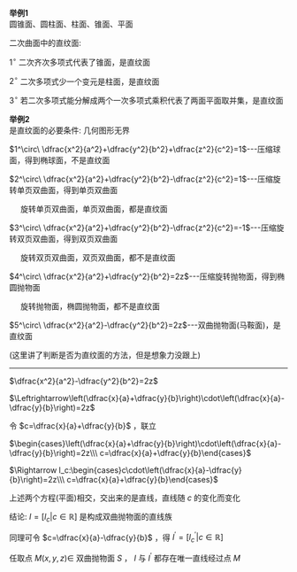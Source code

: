 **举例1**  
圆锥面、圆柱面、柱面、锥面、平面  
  
二次曲面中的直纹面:  
  
$1^\circ$ 二次齐次多项式代表了锥面，是直纹面  
  
$2^\circ$ 二次多项式少一个变元是柱面，是直纹面  
  
$3^\circ$ 若二次多项式能分解成两个一次多项式乘积代表了两面平面取并集，是直纹面  
  
**举例2**  
是直纹面的必要条件: 几何图形无界  
  
$1^\circ\ \dfrac{x^2}{a^2}+\dfrac{y^2}{b^2}+\dfrac{z^2}{c^2}=1$---压缩球面，得到椭球面，不是直纹面  
  
$2^\circ\ \dfrac{x^2}{a^2}+\dfrac{y^2}{b^2}-\dfrac{z^2}{c^2}=1$---压缩旋转单页双曲面，得到单页双曲面  
  
$\quad$ 旋转单页双曲面，单页双曲面，都是直纹面  
  
$3^\circ\ \dfrac{x^2}{a^2}+\dfrac{y^2}{b^2}-\dfrac{z^2}{c^2}=-1$---压缩旋转双页双曲面，得到双页双曲面  
  
$\quad$ 旋转双页双曲面，双页双曲面，都不是直纹面  
  
$4^\circ\ \dfrac{x^2}{a^2}+\dfrac{y^2}{b^2}=2z$---压缩旋转抛物面，得到椭圆抛物面  
  
$\quad$ 旋转抛物面，椭圆抛物面，都不是直纹面  
  
$5^\circ\ \dfrac{x^2}{a^2}-\dfrac{y^2}{b^2}=2z$---双曲抛物面(马鞍面)，是直纹面  
  
(这里讲了判断是否为直纹面的方法，但是想象力没跟上)  
  
---  
  
$\dfrac{x^2}{a^2}-\dfrac{y^2}{b^2}=2z$  
  
$\Leftrightarrow\left(\dfrac{x}{a}+\dfrac{y}{b}\right)\cdot\left(\dfrac{x}{a}-\dfrac{y}{b}\right)=2z$  
  
令 $c=\dfrac{x}{a}+\dfrac{y}{b}$ ，联立  
  
$\begin{cases}\left(\dfrac{x}{a}+\dfrac{y}{b}\right)\cdot\left(\dfrac{x}{a}-\dfrac{y}{b}\right)=2z\\\ c=\dfrac{x}{a}+\dfrac{y}{b}\end{cases}$  
  
$\Rightarrow l_c:\begin{cases}c\cdot\left(\dfrac{x}{a}-\dfrac{y}{b}\right)=2z\\\ c=\dfrac{x}{a}+\dfrac{y}{b}\end{cases}$  
  
上述两个方程(平面)相交，交出来的是直线，直线随 $c$ 的变化而变化  
  
结论: $I=[l_c|c\in\mathbb R]$ 是构成双曲抛物面的直线族  
  
同理可令 $c=\dfrac{x}{a}-\dfrac{y}{b}$ ，得 $I^\prime=[l_c^\prime|c\in\mathbb R]$  
  
任取点 $M(x,y,z)\in$ 双曲抛物面 $S$ ， $I$ 与 $I^\prime$ 都存在唯一直线经过点 $M$  

